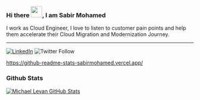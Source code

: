 ### Hi there <img src="https://raw.githubusercontent.com/MartinHeinz/MartinHeinz/master/wave.gif" width="30px">, I am Sabir Mohamed

I work as Cloud Engineer, I love to listen to customer pain points and help them accelerate their Cloud Migration and Modernization Journey. 

---
<a href="https://www.linkedin.com/in/sabirm/" target="_blank"><img alt="LinkedIn" src="https://img.shields.io/badge/LinkedIn-@sabirm-blue?style=flat&logo=linkedin"></a>
![Twitter Follow](https://img.shields.io/twitter/follow/sabirmoe?style=social)


https://github-readme-stats-sabirmohamed.vercel.app/

### Github Stats

[![Michael Levan GitHub Stats](https://github-readme-stats-sabirmohamed.vercel.app/api?username=sabirmohamed&show_icons=true&count_private=true)](https://github.com/sabirmohamed)


<!--
**sabirmohamed/sabirmohamed** is a ✨ _special_ ✨ repository because its `README.md` (this file) appears on your GitHub profile.

Here are some ideas to get you started:

- 🔭 I’m currently working on ...
- 🌱 I’m currently learning ...
- 👯 I’m looking to collaborate on ...
- 🤔 I’m looking for help with ...
- 💬 Ask me about ...
- 📫 How to reach me: ...
- 😄 Pronouns: ...
- ⚡ Fun fact: ...
--

- tools 
